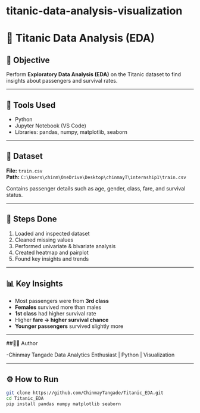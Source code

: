 # titanic-data-analysis-visualization
# 🚢 Titanic Data Analysis (EDA)

## 🎯 Objective
Perform **Exploratory Data Analysis (EDA)** on the Titanic dataset to find insights about passengers and survival rates.

---

## 🧰 Tools Used
- Python  
- Jupyter Notebook (VS Code)  
- Libraries: pandas, numpy, matplotlib, seaborn

---

## 📂 Dataset
**File:** `train.csv`  
**Path:** `C:\Users\chinm\OneDrive\Desktop\chinmayT\internship1\train.csv`

Contains passenger details such as age, gender, class, fare, and survival status.

---

## 🚀 Steps Done
1. Loaded and inspected dataset  
2. Cleaned missing values  
3. Performed univariate & bivariate analysis  
4. Created heatmap and pairplot  
5. Found key insights and trends

---

## 📊 Key Insights
- Most passengers were from **3rd class**  
- **Females** survived more than males  
- **1st class** had higher survival rate  
- Higher **fare → higher survival chance**  
- **Younger passengers** survived slightly more  

---
##👨‍💻 Author

-Chinmay Tangade
Data Analytics Enthusiast | Python | Visualization

---
## ⚙️ How to Run
```bash
git clone https://github.com/ChinmayTangade/Titanic_EDA.git
cd Titanic_EDA
pip install pandas numpy matplotlib seaborn

